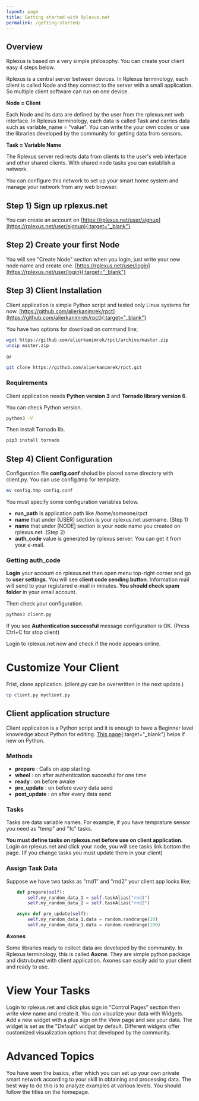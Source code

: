 ```yaml
---
layout: page
title: Getting started with Rplexus.net
permalink: /getting-started/
---
```


## Overview
Rplexus is based on a very simple philosophy. You can create your client easy 4 steps below.

Rplexus is a central server between devices. In Rplexus terminology, each client is called Node and they connect to the server with a small application. So multiple client software can run on one device.

**Node = Client**

Each Node and its data are defined by the user from the rplexus.net web interface. In Rplexus terminology, each data is called Task and carries data such as variable_name = "value". You can write the your own codes or use the libraries developed by the community for getting data from sensors.

**Task = Variable Name**

The Rplexus server redirects data from clients to the user's web interface and other shared clients. With shared node tasks you can establish a network.

You can configure this network to set up your smart home system and manage your network from any web browser.

## Step 1) Sign up rplexus.net
You can create an account on [https://rplexus.net/user/signup](https://rplexus.net/user/signup){:target="_blank"}

## Step 2) Create your first Node
You will see "Create Node" section when you login, just write your new node name and create one. [https://rplexus.net/user/login](https://rplexus.net/user/login){:target="_blank"}

## Step 3) Client Installation
Client application is simple Python script and tested only Linux systems for now. [https://github.com/alierkanimrek/rpct](https://github.com/alierkanimrek/rpct){:target="_blank"}

You have two options for download on command line;
```bash
wget https://github.com/alierkanimrek/rpct/archive/master.zip
unzip master.zip
```
or
```bash
git clone https://github.com/alierkanimrek/rpct.git
```
### Requirements
Client application needs **Python version 3** and **Tornado library version 6**. 

You can check Python version.
```bash
python3 -V
```
Then install Tornado lib.
```bash
pip3 install tornado
```

## Step 4) Client Configuration
Configuration file **config.conf** sholud be placed same directory with client.py. You can use config.tmp for template.
```bash
mv config.tmp config.conf
```
You must specify some configuration variables below.
* **run_path** Is application path like /home/someone/rpct
* **name** that under [USER] section is your rplexus.net username. (Step 1)
* **name** that under [NODE] section is your node name you created on rplexus.net. (Step 2)
* **auth_code** value is generated by rplexus server. You can get it from your e-mail.

### Getting auth_code
**Login** your account on rplexus.net then open menu top-right corner and go to **user settings**. You will see **client code sending button**. Information mail will send to your registered e-mail in minutes. **You should check spam folder** in your email account.

Then check your configuration.
```bash
python3 client.py
```
If you see **Authentication successful** message configuration is OK. (Press Ctrl+C for stop client)

Login to rplexus.net now and check if the node appears online.


# Customize Your Client
Frist, clone application. (client.py can be overwritten in the next update.)
```bash
cp client.py myclient.py
```

## Client application structure
Client application is a Python script and it is enough to have a Beginner level knowledge about Python for editing. [This page](https://www.w3schools.com/python/python_syntax.asp){:target="_blank"} helps if new on Python.

### Methods
* **prepare** : Calls on app starting
* **wheel** : on after authentication succesful for one time
* **ready** : on before awake
* **pre_update** : on before every data send
* **post_update** : on after every data send

### Tasks
Tasks are data variable names. For example, if you have temprature sensor you need as "temp" and "fc" tasks. 

**You must define tasks on rplexus.net before use on client application.** Login on rplexus.net and click your node, you will see tasks link bottom the page. (If you change tasks you must update them in your client)

### Assign Task Data
Suppose we have two tasks as "rnd1" and "rnd2" your client app looks like;

```python
    def prepare(self):
        self.my_random_data_1 = self.taskAlias("rnd1")
        self.my_random_data_2 = self.taskAlias("rnd2")
```
```python
    async def pre_update(self):
        self.my_random_data_1.data = random.randrange(10)
        self.my_random_data_1.data = random.randrange(100)
```

**Axones**

Some libraries ready to collect data are developed by the community. In Rplexus terminology, this is called **Axone**. They are simple python package and distrubuted with client application. Axones can easily add to your client and ready to use. 

# View Your Tasks
Login to rplexus.net and click plus sign in "Control Pages" section then write view name and create it. You can visualize your data with Widgets. Add a new widget with a plus sign on the View page and see your data. The widget is set as the "Default" widget by default. Different widgets offer customized visualization options that developed by the community.

# Advanced Topics
You have seen the basics, after which you can set up your own private smart network according to your skill in obtaining and processing data. The best way to do this is to analyze examples at various levels. You should follow the titles on the homepage.
